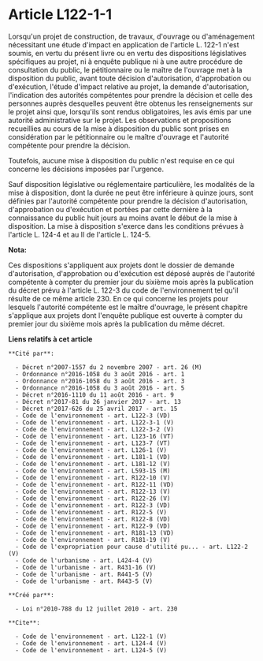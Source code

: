 # Article L122-1-1

Lorsqu'un projet de construction, de travaux, d'ouvrage ou d'aménagement nécessitant une étude d'impact en application de
l'article L. 122-1 n'est soumis, en vertu du présent livre ou en vertu des dispositions législatives spécifiques au projet,
ni à enquête publique ni à une autre procédure de consultation du public, le pétitionnaire ou le maître de l'ouvrage met à la
disposition du public, avant toute décision d'autorisation, d'approbation ou d'exécution, l'étude d'impact relative au
projet, la demande d'autorisation, l'indication des autorités compétentes pour prendre la décision et celle des personnes
auprès desquelles peuvent être obtenus les renseignements sur le projet ainsi que, lorsqu'ils sont rendus obligatoires, les
avis émis par une autorité administrative sur le projet. Les observations et propositions recueillies au cours de la mise à
disposition du public sont prises en considération par le pétitionnaire ou le maître d'ouvrage et l'autorité compétente pour
prendre la décision. 

Toutefois, aucune mise à disposition du public n'est requise en ce qui concerne les décisions imposées par l'urgence. 

Sauf disposition législative ou réglementaire particulière, les modalités de la mise à disposition, dont la durée ne peut
être inférieure à quinze jours, sont définies par l'autorité compétente pour prendre la décision d'autorisation,
d'approbation ou d'exécution et portées par cette dernière à la connaissance du public huit jours au moins avant le début de
la mise à disposition. La mise à disposition s'exerce dans les conditions prévues à l'article L. 124-4 et au II de l'article
L. 124-5.

**Nota:**

Ces dispositions s'appliquent aux projets dont le dossier de demande d'autorisation, d'approbation ou d'exécution est déposé
auprès de l'autorité compétente à compter du premier jour du sixième mois après la publication du décret prévu à l'article L.
122-3 du code de l'environnement tel qu'il résulte de ce même article 230. En ce qui concerne les projets pour lesquels
l'autorité compétente est le maître d'ouvrage, le présent chapitre s'applique aux projets dont l'enquête publique est ouverte
à compter du premier jour du sixième mois après la publication du même décret.

**Liens relatifs à cet article**

	**Cité par**:

	  - Décret n°2007-1557 du 2 novembre 2007 - art. 26 (M)
	  - Ordonnance n°2016-1058 du 3 août 2016 - art. 1
	  - Ordonnance n°2016-1058 du 3 août 2016 - art. 3
	  - Ordonnance n°2016-1058 du 3 août 2016 - art. 5
	  - Décret n°2016-1110 du 11 août 2016 - art. 9
	  - Décret n°2017-81 du 26 janvier 2017 - art. 13
	  - Décret n°2017-626 du 25 avril 2017 - art. 15
	  - Code de l'environnement - art. L122-3 (VD)
	  - Code de l'environnement - art. L122-3-1 (V)
	  - Code de l'environnement - art. L122-3-2 (V)
	  - Code de l'environnement - art. L123-16 (VT)
	  - Code de l'environnement - art. L123-7 (VT)
	  - Code de l'environnement - art. L126-1 (V)
	  - Code de l'environnement - art. L181-1 (VD)
	  - Code de l'environnement - art. L181-12 (V)
	  - Code de l'environnement - art. L593-15 (M)
	  - Code de l'environnement - art. R122-10 (V)
	  - Code de l'environnement - art. R122-11 (VD)
	  - Code de l'environnement - art. R122-13 (V)
	  - Code de l'environnement - art. R122-26 (V)
	  - Code de l'environnement - art. R122-3 (VD)
	  - Code de l'environnement - art. R122-5 (V)
	  - Code de l'environnement - art. R122-8 (VD)
	  - Code de l'environnement - art. R122-9 (VD)
	  - Code de l'environnement - art. R181-13 (VD)
	  - Code de l'environnement - art. R181-19 (V)
	  - Code de l'expropriation pour cause d'utilité pu... - art. L122-2 (V)
	  - Code de l'urbanisme - art. L424-4 (V)
	  - Code de l'urbanisme - art. R431-16 (V)
	  - Code de l'urbanisme - art. R441-5 (V)
	  - Code de l'urbanisme - art. R443-5 (V)

	**Créé par**:

	  - Loi n°2010-788 du 12 juillet 2010 - art. 230

	**Cite**:

	  - Code de l'environnement - art. L122-1 (V)
	  - Code de l'environnement - art. L124-4 (V)
	  - Code de l'environnement - art. L124-5 (V)
